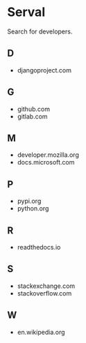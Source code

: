 # Serval

Search for developers.

## D

- djangoproject.com

## G

- github.com
- gitlab.com

## M

- developer.mozilla.org
- docs.microsoft.com

## P

- pypi.org
- python.org

## R

- readthedocs.io

## S

- stackexchange.com
- stackoverflow.com

## W

- en.wikipedia.org
